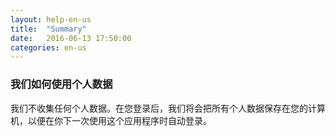 ```yaml
---
layout: help-en-us
title:  "Summary"
date:   2016-06-13 17:50:00
categories: en-us
---
```


### 我们如何使用个人数据
我们不收集任何个人数据。在您登录后，我们将会把所有个人数据保存在您的计算机，以便在你下一次使用这个应用程序时自动登录。